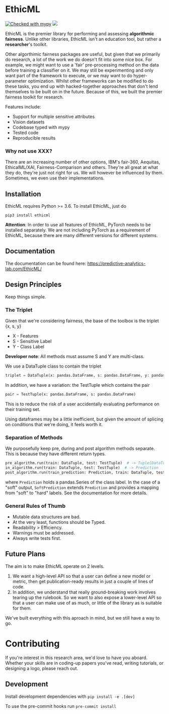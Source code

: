 # EthicML

[![Checked with mypy](http://www.mypy-lang.org/static/mypy_badge.svg)](http://mypy-lang.org/)
![](https://github.com/predictive-analytics-lab/EthicML/workflows/EthicML%20CI/badge.svg)



EthicML is the premier library for performing and assessing __algorithmic fairness__.
Unlike other libraries, EthicML isn't an education tool, but rather a __researcher__'s toolkit.

Other algorthimic fairness packages are useful, but given that we primarily do research,
a lot of the work we do doesn't fit into some nice box.
For example, we might want to use a 'fair' pre-processing method on the data before training a classifier on it.
We may still be experimenting and only want part of the framework to execute,
or we may want to do hyper-parameter optimization.
Whilst other frameworks can be modified to do these tasks,
you end up with hacked-together approaches that don't lend themselves to be built on in the future.
Because of this, we built the premier fairness toolkit for research.

Features include:
- Support for multiple sensitive attributes
- Vision datasets
- Codebase typed with mypy
- Tested code
- Reproducible results

### Why not use XXX?

There are an increasing number of other options,
IBM's fair-360, Aequitas, EthicalML/XAI, Fairness-Comparison and others.
They're all great at what they do, they're just not right for us.
We will however be influenced by them.
Sometimes, we even use their implementations.

## Installation

EthicML requires Python >= 3.6.
To install EthicML, just do
```
pip3 install ethicml
```

**Attention**: In order to use all features of EthicML, PyTorch needs to be installed separately.
We are not including PyTorch as a requirement of EthicML,
because there are many different versions for different systems.

## Documentation

The documentation can be found here: https://predictive-analytics-lab.com/EthicML/

## Design Principles

Keep things simple.

### The Triplet

Given that we're considering fairness, the base of the toolbox is the triplet {x, s, y}

- X - Features
- S - Sensitive Label
- Y - Class Label

__Developer note__: All methods must assume S and Y are multi-class.

We use a DataTuple class to contain the triplet

```python
triplet = DataTuple(x: pandas.DataFrame, s: pandas.DataFrame, y: pandas.DataFrame)
```

In addition, we have a variation: the TestTuple which contains the pair
```python
pair = TestTuple(x: pandas.DataFrame, s: pandas.DataFrame)
```
This is to reduce the risk of a user accidentally evaluating performance on their training set.

Using dataframes may be a little inefficient,
but given the amount of splicing on conditions that we're doing, it feels worth it.

### Separation of Methods

We purposefully keep pre, during and post algorithm methods separate. This is because they have different return types.

```python
pre_algorithm.run(train: DataTuple, test: TestTuple)  # -> Tuple[DataTuple, TestTuple]
in_algorithm.run(train: DataTuple, test: TestTuple)  # -> Prediction
post_algorithm.run(train_prediction: Prediction, train: DataTuple, test_prediction: Prediction, test: TestTuple)  # -> Prediction
```
where `Prediction` holds a pandas.Series of the class label.
In the case of a "soft" output, `SoftPrediction` extends `Prediction` and provides a mapping from
"soft" to "hard" labels.
See the documentation for more details.

### General Rules of Thumb

- Mutable data structures are bad.
- At the very least, functions should be Typed.
- Readability > Efficiency.
- Warnings must be addressed.
- Always write tests first.

## Future Plans

The aim is to make EthicML operate on 2 levels.

1. We want a high-level API so that a user can define a new model or metric, then get publication-ready
results in just a couple of lines of code.
2. In addition, we understand that really ground-breaking work involves tearing up the rulebook.
So we want to also expose a lower-level API so that a user can make use of as much, or little of the library
as is suitable for them.

We've built everything with this aproach in mind, but we still have a way to go.

# Contributing

If you're interest in this research area, we'd love to have you aboard.
Whether your skills are in coding-up papers you've read, writing tutorials, or designing a logo, please reach out.

## Development
Install development dependencies with `pip install -e .[dev]`

To use the pre-commit hooks run `pre-commit install`
